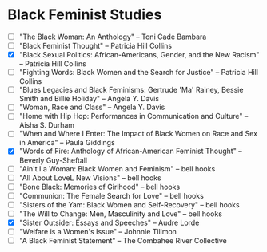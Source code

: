 # Black Feminist Studies

- [ ] "The Black Woman: An Anthology" – Toni Cade Bambara
- [ ] "Black Feminist Thought" – Patricia Hill Collins
- [x] "Black Sexual Politics: African-Americans, Gender, and the New Racism" – Patricia Hill Collins
- [ ] "Fighting Words: Black Women and the Search for Justice" – Patricia Hill Collins
- [ ] "Blues Legacies and Black Feminisms: Gertrude 'Ma' Rainey, Bessie Smith and Billie Holiday" – Angela Y. Davis
- [ ] "Woman, Race and Class" – Angela Y. Davis
- [ ] "Home with Hip Hop: Performances in Communication and Culture" – Aisha S. Durham
- [ ] "When and Where I Enter: The Impact of Black Women on Race and Sex in America" – Paula Giddings
- [x] "Words of Fire: Anthology of African-American Feminist Thought" – Beverly Guy-Sheftall
- [ ] "Ain't I a Woman: Black Women and Feminism" – bell hooks
- [ ] "All About LoveL New Visions" – bell hooks
- [ ] "Bone Black: Memories of Girlhood" – bell hooks
- [ ] "Communion: The Female Search for Love" – bell hooks
- [ ] "Sisters of the Yam: Black Women and Self-Recovery" – bell hooks
- [ ] "The Will to Change: Men, Masculinity and Love" – bell hooks
- [x] "Sister Outsider: Essays and Speeches" – Audre Lorde
- [ ] "Welfare is a Women's Issue" – Johnnie Tillmon
- [ ] "A Black Feminist Statement" – The Combahee River Collective
